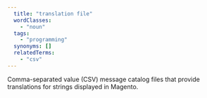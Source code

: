```yaml
---
  title: "translation file"
  wordClasses:
    - "noun"
  tags:
    - "programming"
  synonyms: []
  relatedTerms:
    - "csv"
---
```

Comma-separated value (CSV) message catalog files that provide translations for strings displayed in Magento.
